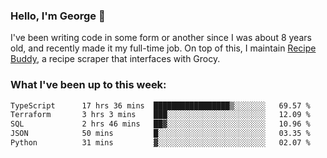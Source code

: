 ### Hello, I'm George 👋

I've been writing code in some form or another since I was about 8 years old, and recently made it my full-time job. On top of this, I maintain [Recipe Buddy](https://github.com/georgegebbett/recipe-buddy), a recipe scraper that interfaces with Grocy.  

<!--
**georgegebbett/georgegebbett** is a ✨ _special_ ✨ repository because its `README.md` (this file) appears on your GitHub profile.

Here are some ideas to get you started:

- 🔭 I’m currently working on ...
- 🌱 I’m currently learning ...
- 👯 I’m looking to collaborate on ...
- 🤔 I’m looking for help with ...
- 💬 Ask me about ...
- 📫 How to reach me: ...
- 😄 Pronouns: ...
- ⚡ Fun fact: ...
-->

### What I've been up to this week:
<!--START_SECTION:waka-->

```txt
TypeScript      17 hrs 36 mins  █████████████████▒░░░░░░░   69.57 %
Terraform       3 hrs 3 mins    ███░░░░░░░░░░░░░░░░░░░░░░   12.09 %
SQL             2 hrs 46 mins   ██▓░░░░░░░░░░░░░░░░░░░░░░   10.96 %
JSON            50 mins         █░░░░░░░░░░░░░░░░░░░░░░░░   03.35 %
Python          31 mins         ▓░░░░░░░░░░░░░░░░░░░░░░░░   02.07 %
```

<!--END_SECTION:waka-->
